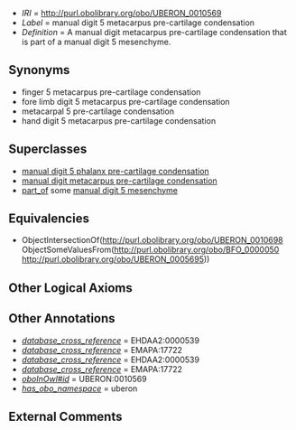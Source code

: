  * *IRI* = http://purl.obolibrary.org/obo/UBERON_0010569
 * *Label* = manual digit 5 metacarpus pre-cartilage condensation
 * *Definition* = A manual digit metacarpus pre-cartilage condensation that is part of a manual digit 5 mesenchyme.

## Synonyms

 * finger 5 metacarpus pre-cartilage condensation
 * fore limb digit 5 metacarpus pre-cartilage condensation
 * metacarpal 5 pre-cartilage condensation
 * hand digit 5 metacarpus pre-cartilage condensation

## Superclasses

 * [manual digit 5 phalanx pre-cartilage condensation](../../UBERON/79/UBERON_0010579.md)
 * [manual digit metacarpus pre-cartilage condensation](../../UBERON/98/UBERON_0010698.md)
 * [part_of](../../BFO/50/BFO_0000050.md) some [manual digit 5 mesenchyme](../../UBERON/95/UBERON_0005695.md)

## Equivalencies

 * ObjectIntersectionOf(<http://purl.obolibrary.org/obo/UBERON_0010698> ObjectSomeValuesFrom(<http://purl.obolibrary.org/obo/BFO_0000050> <http://purl.obolibrary.org/obo/UBERON_0005695>))

## Other Logical Axioms


## Other Annotations

 * *[database_cross_reference](../../ef/oboInOwl#hasDbXref.md)* = EHDAA2:0000539
 * *[database_cross_reference](../../ef/oboInOwl#hasDbXref.md)* = EMAPA:17722
 * *[database_cross_reference](../../ef/oboInOwl#hasDbXref.md)* = EHDAA2:0000539
 * *[database_cross_reference](../../ef/oboInOwl#hasDbXref.md)* = EMAPA:17722
 * *[oboInOwl#id](../../id/oboInOwl#id.md)* = UBERON:0010569
 * *[has_obo_namespace](../../ce/oboInOwl#hasOBONamespace.md)* = uberon

## External Comments

